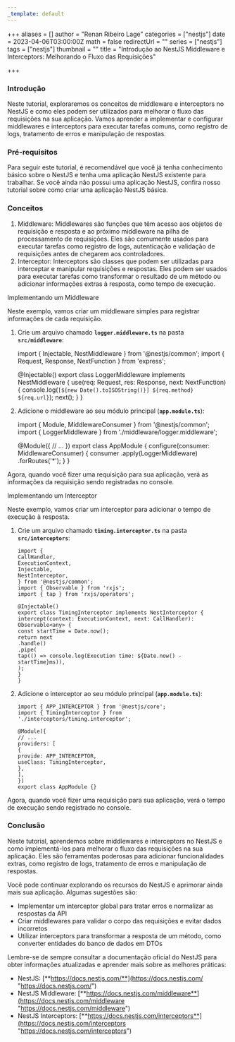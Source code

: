 ```yaml
---
_template: default
---
```


+++
aliases = []
author = "Renan Ribeiro Lage"
categories = ["nestjs"]
date = 2023-04-06T03:00:00Z
math = false
redirectUrl = ""
series = ["nestjs"]
tags = ["nestjs"]
thumbnail = ""
title = "Introdução ao NestJS Middleware e Interceptors: Melhorando o Fluxo das Requisições"

+++
### Introdução

Neste tutorial, exploraremos os conceitos de middleware e interceptors no NestJS e como eles podem ser utilizados para melhorar o fluxo das requisições na sua aplicação. Vamos aprender a implementar e configurar middlewares e interceptors para executar tarefas comuns, como registro de logs, tratamento de erros e manipulação de respostas.

### Pré-requisitos

Para seguir este tutorial, é recomendável que você já tenha conhecimento básico sobre o NestJS e tenha uma aplicação NestJS existente para trabalhar. Se você ainda não possui uma aplicação NestJS, confira nosso tutorial sobre como criar uma aplicação NestJS básica.

### Conceitos

1. Middleware: Middlewares são funções que têm acesso aos objetos de requisição e resposta e ao próximo middleware na pilha de processamento de requisições. Eles são comumente usados para executar tarefas como registro de logs, autenticação e validação de requisições antes de chegarem aos controladores.
2. Interceptor: Interceptors são classes que podem ser utilizadas para interceptar e manipular requisições e respostas. Eles podem ser usados para executar tarefas como transformar o resultado de um método ou adicionar informações extras à resposta, como tempo de execução.

Implementando um Middleware

Neste exemplo, vamos criar um middleware simples para registrar informações de cada requisição.

1. Crie um arquivo chamado **`logger.middleware.ts`** na pasta **`src/middleware`**:

   import { Injectable, NestMiddleware } from '@nestjs/common';
   import { Request, Response, NextFunction } from 'express';

   @Injectable()
   export class LoggerMiddleware implements NestMiddleware {
   use(req: Request, res: Response, next: NextFunction) {
   console.log(`[${new Date().toISOString()}] ${req.method} ${req.url}`);
   next();
   }
   }
2. Adicione o middleware ao seu módulo principal (**`app.module.ts`**):

   import { Module, MiddlewareConsumer } from '@nestjs/common';
   import { LoggerMiddleware } from './middleware/logger.middleware';

   @Module({
   // ...
   })
   export class AppModule {
   configure(consumer: MiddlewareConsumer) {
   consumer
   .apply(LoggerMiddleware)
   .forRoutes('*');
   }
   }

Agora, quando você fizer uma requisição para sua aplicação, verá as informações da requisição sendo registradas no console.

Implementando um Interceptor

Neste exemplo, vamos criar um interceptor para adicionar o tempo de execução à resposta.

1. Crie um arquivo chamado **`timing.interceptor.ts`** na pasta **`src/interceptors`**:

       import {
       CallHandler,
       ExecutionContext,
       Injectable,
       NestInterceptor,
       } from '@nestjs/common';
       import { Observable } from 'rxjs';
       import { tap } from 'rxjs/operators';

       @Injectable()
       export class TimingInterceptor implements NestInterceptor {
       intercept(context: ExecutionContext, next: CallHandler): Observable<any> {
       const startTime = Date.now();
       return next
       .handle()
       .pipe(
       tap(() => console.log(Execution time: ${Date.now() - startTime}ms)),
       );
       }
       }
2. Adicione o interceptor ao seu módulo principal (**`app.module.ts`**):

       import { APP_INTERCEPTOR } from '@nestjs/core';
       import { TimingInterceptor } from './interceptors/timing.interceptor';

       @Module({
       // ...
       providers: [
       {
       provide: APP_INTERCEPTOR,
       useClass: TimingInterceptor,
       },
       ],
       })
       export class AppModule {}

Agora, quando você fizer uma requisição para sua aplicação, verá o tempo de execução sendo registrado no console.

### Conclusão

Neste tutorial, aprendemos sobre middlewares e interceptors no NestJS e como implementá-los para melhorar o fluxo das requisições na sua aplicação. Eles são ferramentas poderosas para adicionar funcionalidades extras, como registro de logs, tratamento de erros e manipulação de respostas.

Você pode continuar explorando os recursos do NestJS e aprimorar ainda mais sua aplicação. Algumas sugestões são:

* Implementar um interceptor global para tratar erros e normalizar as respostas da API
* Criar middlewares para validar o corpo das requisições e evitar dados incorretos
* Utilizar interceptors para transformar a resposta de um método, como converter entidades do banco de dados em DTOs

Lembre-se de sempre consultar a documentação oficial do NestJS para obter informações atualizadas e aprender mais sobre as melhores práticas:

* NestJS: [**https://docs.nestjs.com/**](https://docs.nestjs.com/ "https://docs.nestjs.com/")
* NestJS Middleware: [**https://docs.nestjs.com/middleware**](https://docs.nestjs.com/middleware "https://docs.nestjs.com/middleware")
* NestJS Interceptors: [**https://docs.nestjs.com/interceptors**](https://docs.nestjs.com/interceptors "https://docs.nestjs.com/interceptors")
